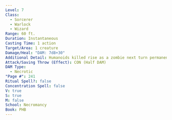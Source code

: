 ```yaml
---
Level: 7
Class:
  - Sorcerer
  - Warlock
  - Wizard
Range: 60 ft.
Duration: Instantaneous
Casting Time: 1 action
Target/Area: 1 creature
Damage/Heal: "DAM: 7d8+30"
Additional Detail: Humanoids killed rise as a zombie next turn permanently under your control.
Attack/Saving Throw (Effect): CON (Half DAM)
DAM Type:
  - Necrotic
"Page #": 241
Ritual Spell?: false
Concentration Spell: false
V: true
S: true
M: false
School: Necromancy
Book: PHB
---
```

